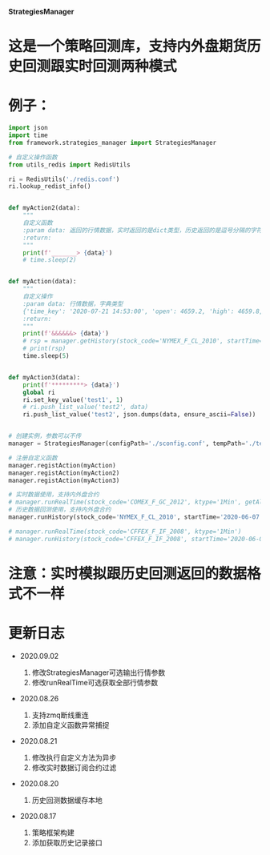 **StrategiesManager**

# 这是一个策略回测库，支持内外盘期货历史回测跟实时回测两种模式

# 例子：
```python
import json
import time
from framework.strategies_manager import StrategiesManager

# 自定义操作函数
from utils_redis import RedisUtils

ri = RedisUtils('./redis.conf')
ri.lookup_redist_info()


def myAction2(data):
    """
    自定义函数
    :param data: 返回的行情数据，实时返回的是dict类型，历史返回的是逗号分隔的字符串
    :return: 
    """
    print(f'_______> {data}')
    # time.sleep(2)


def myAction(data):
    """
    自定义操作
    :param data: 行情数据，字典类型
    {'time_key': '2020-07-21 14:53:00', 'open': 4659.2, 'high': 4659.8, 'low': 4657.4, 'close': 4658.8, 'volume': 326.0, 'code': 'CFFEX.IF2008', 'pe_ratio': 0, 'turnover_rate': 0, 'turnover': 0, 'last_close': 4659.2, 'change_rate': -0.0085851648}
    :return:
    """
    print(f'&&&&&&> {data}')
    # rsp = manager.getHistory(stock_code='NYMEX_F_CL_2010', startTime='2020-08-17', endTime='2020-08-17', ktype='1Min')
    # print(rsp)
    time.sleep(5)


def myAction3(data):
    print(f'*********> {data}')
    global ri
    ri.set_key_value('test1', 1)
    # ri.push_list_value('test2', data)
    ri.push_list_value('test2', json.dumps(data, ensure_ascii=False))


# 创建实例，参数可以不传
manager = StrategiesManager(configPath='./sconfig.conf', tempPath='./temp', isShowQuoteMsg=True)

# 注册自定义函数
manager.registAction(myAction)
manager.registAction(myAction2)
manager.registAction(myAction3)

# 实时数据使用，支持内外盘合约
# manager.runRealTime(stock_code='COMEX_F_GC_2012', ktype='1Min', getAllQuote=True)
# 历史数据回测使用，支持内外盘合约
manager.runHistory(stock_code='NYMEX_F_CL_2010', startTime='2020-06-07', endTime='2020-08-17', ktype='1Min')

# manager.runRealTime(stock_code='CFFEX_F_IF_2008', ktype='1Min')
# manager.runHistory(stock_code='CFFEX_F_IF_2008', startTime='2020-06-07', endTime='2020-08-17', ktype='1Min')
```

# 注意：实时模拟跟历史回测返回的数据格式不一样

# 更新日志
- 2020.09.02
    1) 修改StrategiesManager可选输出行情参数
    2) 修改runRealTime可选获取全部行情参数
    
- 2020.08.26
    1) 支持zmq断线重连
    2) 添加自定义函数异常捕捉
    
- 2020.08.21
    1) 修改执行自定义方法为异步
    2) 修改实时数据订阅合约过滤

- 2020.08.20
    1) 历史回测数据缓存本地

- 2020.08.17
    1) 策略框架构建
    2) 添加获取历史记录接口